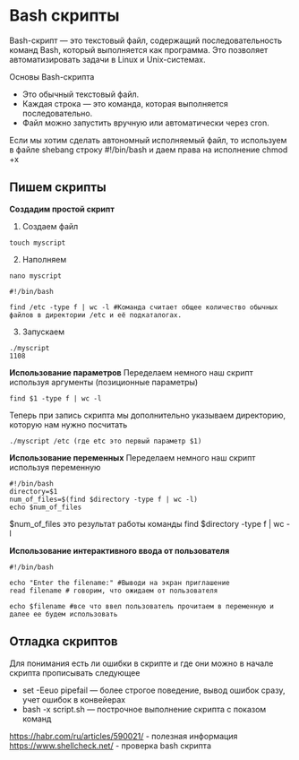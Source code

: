 # Bash скрипты
Bash-скрипт — это текстовый файл, содержащий последовательность команд Bash, который выполняется как программа. Это позволяет автоматизировать задачи в Linux и Unix-системах.   

 Основы Bash-скрипта
- Это обычный текстовый файл.
- Каждая строка — это команда, которая выполняется последовательно.
- Файл можно запустить вручную или автоматически через cron.

Если мы хотим сделать  автономный исполняемый файл, то используем в файле shebang строку #!/bin/bash и даем права на исполнение chmod +x 

## Пишем скрипты
__Cоздадим простой скрипт__    

1. Создаем файл
```
touch myscript
```
2. Наполняем
```
nano myscript
```
```
#!/bin/bash

find /etc -type f | wc -l #Команда считает общее количество обычных файлов в директории /etc и её подкаталогах.
```
3. Запускаем
```
./myscript
1108
```
__Использование параметров__
Переделаем немного наш скрипт используя аргументы (позиционные параметры)
```
find $1 -type f | wc -l
```
Теперь при запись скрипта мы дополнительно указываем директорию, которую нам нужно посчитать
```
./myscript /etc (где etc это первый параметр $1)
```
__Использование переменных__ 
Переделаем немного наш скрипт используя переменную
```
#!/bin/bash
directory=$1    
num_of_files=$(find $directory -type f | wc -l)
echo $num_of_files
```
$num_of_files это результат работы команды find $directory -type f | wc -l    

__Использование интерактивного ввода от пользователя__ 
```
#!/bin/bash

echo "Enter the filename:" #Выводи на экран приглашение
read filename # говорим, что ожидаем от пользователя

echo $filename #все что ввел пользователь прочитаем в переменную и далее ее будем использовать
```

## Отладка скриптов
Для понимания есть ли ошибки в скрипте и где они можно в начале скрипта прописывать следующее
- set -Eeuo pipefail — более строгое поведение, вывод ошибок сразу,
учет ошибок в конвейерах
- bash -x script.sh — построчное выполнение скрипта с показом
команд

https://habr.com/ru/articles/590021/ - полезная информация     
https://www.shellcheck.net/ - проверка bash скрипта
